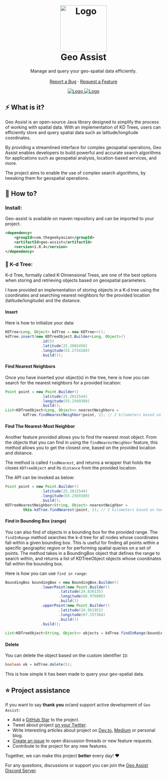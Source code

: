 <h1 align="center">
   <a href="https://github.com/thegeekyasian/geo-assist">
   <img src="https://user-images.githubusercontent.com/30790884/221882235-459941b2-abaf-4790-9fc3-0d8bfa0239ac.png" alt="Logo" height=150>
   </a>
   <br />
   Geo Assist
</h1>
<p align="center">
   Manage and query your geo-spatial data efficiently.
   <br />
   <br />
   <a href="https://github.com/thegeekyasian/geo-assist/issues">Report a Bug</a>
   ·
   <a href="https://github.com/thegeekyasian/geo-assist/issues">Request a Feature</a>
</p>
<p align="center">
   <a href="https://discord.gg/8Xe2Ds4BWj" target="_blank">
   <img src="https://img.shields.io/badge/discord-geoassist-purple" alt="Logo">
   </a>
   <a href="https://www.twitter.com/thegeekyasian" target="_blank">
   <img src="https://img.shields.io/badge/twitter-thegeekyasian-9cf" alt="Logo">
   </a>
</p>

## ⚡️ What is it?

Geo Assist is an open-source Java library designed to simplify the process of working with spatial data. With an implementation of KD Trees, users can efficiently store and query spatial data such as latitude/longitude coordinates. 

By providing a streamlined interface for complex geospatial operations, Geo Assist enables developers to build powerful and accurate search algorithms for applications such as geospatial analysis, location-based services, and more.

The project aims to enable the use of complex search algorithms, by tweaking them for geospatial operations.

## 📖 How to?

### Install:
Geo-assist is available on maven repository and can be imported to your project. 

```xml
<dependency>
    <groupId>com.thegeekyasian</groupId>
    <artifactId>geo-assist</artifactId>
    <version>1.0.4</version>
</dependency>
```

### 🌳 K-d Tree:

K-d Tree, formally called K-Dimensional Trees, are one of the best options when storing and retrieving objects based on geospatial parameters.

I have provided an implementation of storing objects in a K-d tree using the coordinates and searching nearest neighbors for the provided location (latitude/longitude) and the distance.

#### Insert

Here is how to initialize your data:

``` java
KDTree<Long, Object> kdTree = new KDTree<>();
kdTree.insert(new KDTreeObject.Builder<Long, Object>()
				.id(5)
				.latitude(25.2002450)
				.longitude(55.2734184)
				.build());
```

#### Find Nearest Neighbors

Once you have inserted your object(s) in the tree, here is how you can search for the nearest neighbors for a provided location:

``` java
Point point = new Point.Builder()
				.latitude(25.2012544)
				.longitude(55.2569389)
				.build();
List<KDTreeObject<Long, Object>> nearestNeighbors = 
        kdTree.findNearestNeighbor(point, 2); // 2 kilometers based on haversine distance.
```


#### Find The Nearest-Most Neighbor

Another feature provided allows you to find the nearest most object. From the objects that you can find in using the `findNearestNeighbor` feature, this method allows you to get the closest one, based on the provided location and distance.

The method is called `findNearest`, and returns a wrapper that holds the closes `KDTreeObject` and its `distance` from the provided location.

The API can be invoked as below:
``` java
Point point = new Point.Builder()
				.latitude(25.2012544)
				.longitude(55.2569389)
				.build();
KDTreeNearestNeighbor<String, Object> nearestNeighbor = 
        this.kdTree.findNearest(point, 2); // 2 kilometers based on haversine distance.
```

#### Find in Bounding Box (range)
You can also find of objects in a bounding box for the provided range.
The `findInRange` method searches the k-d tree for all nodes whose coordinates fall within a given bounding box. This is useful for finding all points within a specific geographic region or for performing spatial queries on a set of points. The method takes in a BoundingBox object that defines the range to search within, and returns a list of KDTreeObject objects whose coordinates fall within the bounding box.

Here is how you can use `find in range`:
``` java
BoundingBox boundingBox = new BoundingBox.Builder()
				.lowerPoint(new Point.Builder()
						.latitude(24.836135)
						.longitude(66.976089)
						.build())
				.upperPoint(new Point.Builder()
						.latitude(24.951953)
						.longitude(67.157364)
						.build())
				.build();
				
List<KDTreeObject<String, Object>> objects = kdTree.findInRange(boundingBox);
```

#### Delete

You can delete the object based on the custom identifier `ID`:

``` java
boolean ok = kdTree.delete(5);
```

This is how simple it has been made to query your geo-spatial data.

## ⭐️ Project assistance

If you want to say **thank you** or/and support active development of `Geo Assist`:

- Add a [GitHub Star](https://github.com/thegeekyasian/geo-assist) to the project.
- Tweet about project [on your Twitter](https://twitter.com/intent/tweet?text=Manage%20and%20query%20your%20%23geospatial%20data%20efficiently%20with%20%23GeoAssist%0A%0A%23java%20%23programming%20%23gis%20%23opensource%20%23coding&url=https%3A%2F%2Fgithub.com%2Fthegeekyasian%2Fgeo-assist%2F).
- Write interesting articles about project on [Dev.to](https://dev.to/), [Medium](https://medium.com/) or personal blog.
- [Create an issue](https://github.com/thegeekyasian/geo-assist/issues/new) to open discussion threads or new feature requests.
- Contribute to the project for any new features.

Together, we can make this project **better** every day! ❤️

For any questions, discussions or support you can join the [Geo Assist Discord Server](https://discord.gg/8Xe2Ds4BWj).
